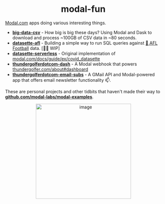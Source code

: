 <h1 align="center">modal-fun</h1>

[Modal.com](https://modal.com) apps doing various interesting things.

- [**big-data-csv**](/big-data-csv/) - How big is big these days? Using Modal and Dask to download and process ~100GB of CSV data in ~80 seconds.
- [**datasette-afl**](/datasette-afl/) - Building a simple way to run SQL queries against [🏉 AFL Football](https://www.youtube.com/watch?v=ODZIc7UYtW4&t=16s) data. [👷‍♂️ WIP]
- [**datasette-serverless**](/datasette-serverless/) - Original implementation of [modal.com/docs/guide/ex/covid_datasette](https://modal.com/docs/guide/ex/covid_datasette)
- [**thundergolferdotcom-dash**](/thundergolferdotcom-dash/) - A Modal webhook that powers [thundergolfer.com/about#dashboard](https://thundergolfer.com/about#dashboard)
- [**thundergolferdotcom-email-subs**](/thundergolferdotcom-email-subs/) - A GMail API and Modal-powered app that offers email newsletter functionality 📫.

These are personal projects and other tidbits that haven't made their way to [**github.com/modal-labs/modal-examples**](https://github.com/modal-labs/modal-examples).

<!-- Footer -->
<p align="center">
<img width="307" alt="image" src="https://user-images.githubusercontent.com/12058921/203449646-9aa35916-27ae-4bd3-93f8-f45a411df8f2.png">
</p>
